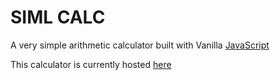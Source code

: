 # SIML CALC

A very simple arithmetic calculator built with Vanilla [JavaScript](https://developer.mozilla.org/en-US/docs/Web/JavaScript)

This calculator is currently hosted [here](https://siml-calc.netlify.app/)
